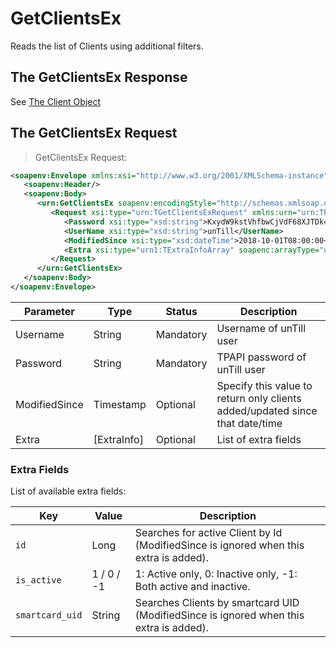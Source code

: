 # GetClientsEx

Reads the list of Clients using additional filters. 

## The GetClientsEx Response 

See [The Client Object](#the-client-object)

## The GetClientsEx Request

> GetClientsEx Request:

```xml
<soapenv:Envelope xmlns:xsi="http://www.w3.org/2001/XMLSchema-instance" xmlns:xsd="http://www.w3.org/2001/XMLSchema" xmlns:soapenv="http://schemas.xmlsoap.org/soap/envelope/" xmlns:urn="urn:TPAPIPosIntfU-ITPAPIPOS" xmlns:soapenc="http://schemas.xmlsoap.org/soap/encoding/">
   <soapenv:Header/>
   <soapenv:Body>
      <urn:GetClientsEx soapenv:encodingStyle="http://schemas.xmlsoap.org/soap/encoding/">
         <Request xsi:type="urn:TGetClientsExRequest" xmlns:urn="urn:TPAPIPosIntfU">
            <Password xsi:type="xsd:string">KxydW9kstVhfbwCjVdF68XJTDk4sKB</Password>
            <UserName xsi:type="xsd:string">unTill</UserName>
            <ModifiedSince xsi:type="xsd:dateTime">2018-10-01T08:00:00+02:00</ModifiedSince>
            <Extra xsi:type="urn1:TExtraInfoArray" soapenc:arrayType="urn1:TExtraInfo[]" xmlns:urn1="urn:TPAPIPosTypesU"/>
         </Request>
      </urn:GetClientsEx>
   </soapenv:Body>
</soapenv:Envelope>
```

Parameter | Type | Status | Description
--------- | ---- | ------ | -----------
Username | String | Mandatory | Username of unTill user
Password | String | Mandatory | TPAPI password of unTill user
ModifiedSince | Timestamp | Optional | Specify this value to return only clients added/updated since that date/time
Extra | [ExtraInfo] | Optional | List of extra fields

### Extra Fields

List of available extra fields:

Key | Value | Description
--- | ----- | -----------
`id` | Long | Searches for active Client by Id (ModifiedSince is ignored when this extra is added).
`is_active` | 1 / 0 / -1 | 1: Active only, 0: Inactive only, -1: Both active and inactive.
`smartcard_uid` | String | Searches Clients by smartcard UID (ModifiedSince is ignored when this extra is added).
